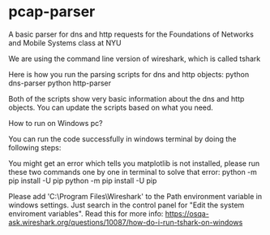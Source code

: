 # pcap-parser
A basic parser for dns and http requests for the Foundations of Networks and Mobile Systems class at NYU 

We are using the command line version of wireshark, which is called tshark

Here is how you run the parsing scripts for dns and http objects:
python dns-parser
python http-parser

Both of the scripts show very basic information about the dns and http objects. You can update the scripts based on what you need. 


How to run on Windows pc? 

You can run the code successfully in windows terminal by doing the following steps:

You might get an error which tells you matplotlib is not installed, please run these two commands one by one in terminal to solve that error:
python -m pip install -U pip
python -m pip install -U pip


Please add 'C:\Program Files\Wireshark' to the Path environment variable in windows settings. Just search in the control panel for "Edit the system enviroment variables". Read this for more info: https://osqa-ask.wireshark.org/questions/10087/how-do-i-run-tshark-on-windows 


